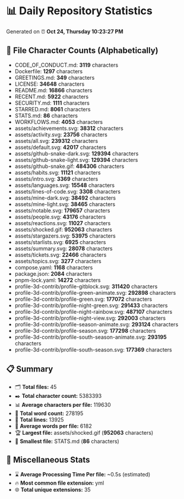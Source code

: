 # 📊 Daily Repository Statistics
Generated on ⏰ **Oct 24, Thursday 10:23:27 PM**

## 📂 File Character Counts (Alphabetically)
- CODE_OF_CONDUCT.md: **3119** characters
- Dockerfile: **1297** characters
- GREETINGS.md: **349** characters
- LICENSE: **34648** characters
- README.md: **16866** characters
- RECENT.md: **5922** characters
- SECURITY.md: **1111** characters
- STARRED.md: **8061** characters
- STATS.md: **86** characters
- WORKFLOWS.md: **4053** characters
- assets/achievements.svg: **38312** characters
- assets/activity.svg: **23756** characters
- assets/all.svg: **239312** characters
- assets/default.svg: **42017** characters
- assets/github-snake-dark.svg: **129394** characters
- assets/github-snake-light.svg: **129394** characters
- assets/github-snake.gif: **484306** characters
- assets/habits.svg: **11121** characters
- assets/intro.svg: **3369** characters
- assets/languages.svg: **15548** characters
- assets/lines-of-code.svg: **3308** characters
- assets/mine-dark.svg: **38492** characters
- assets/mine-light.svg: **38465** characters
- assets/notable.svg: **179657** characters
- assets/people.svg: **43176** characters
- assets/reactions.svg: **11027** characters
- assets/shocked.gif: **952063** characters
- assets/stargazers.svg: **53975** characters
- assets/starlists.svg: **6925** characters
- assets/summary.svg: **28078** characters
- assets/tickets.svg: **22466** characters
- assets/topics.svg: **3277** characters
- compose.yaml: **1168** characters
- package.json: **2084** characters
- pnpm-lock.yaml: **14272** characters
- profile-3d-contrib/profile-gitblock.svg: **311420** characters
- profile-3d-contrib/profile-green-animate.svg: **292898** characters
- profile-3d-contrib/profile-green.svg: **177072** characters
- profile-3d-contrib/profile-night-green.svg: **291433** characters
- profile-3d-contrib/profile-night-rainbow.svg: **487107** characters
- profile-3d-contrib/profile-night-view.svg: **292003** characters
- profile-3d-contrib/profile-season-animate.svg: **293124** characters
- profile-3d-contrib/profile-season.svg: **177298** characters
- profile-3d-contrib/profile-south-season-animate.svg: **293195** characters
- profile-3d-contrib/profile-south-season.svg: **177369** characters

## 📋 Summary
- 🗂️ **Total files:** 45
- ✒️ **Total character count:** 5383393
- 📊 **Average characters per file:** 119630
- 📝 **Total word count:** 278195
- 🧾 **Total lines:** 13925
- 📐 **Average words per file:** 6182
- 🏆 **Largest file:** assets/shocked.gif (**952063** characters)
- 🥉 **Smallest file:** STATS.md (**86** characters)

## 🌟 Miscellaneous Stats
- ⌛ **Average Processing Time Per file:** ~0.5s (estimated)
- 🔥 **Most common file extension:** yml
- 🌐 **Total unique extensions:** 35
